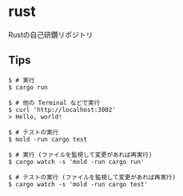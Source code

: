 # rust
Rustの自己研鑽リポジトリ

## Tips

```console
$ # 実行
$ cargo run

$ # 他の Terminal などで実行
$ curl 'http://localhost:3002'
> Hello, world!

$ # テストの実行
$ mold -run cargo test

$ # 実行 (ファイルを監視して変更があれば再実行)
$ cargo watch -s 'mold -run cargo run'

$ # テストの実行 (ファイルを監視して変更があれば再実行)
$ cargo watch -s 'mold -run cargo test'
```
